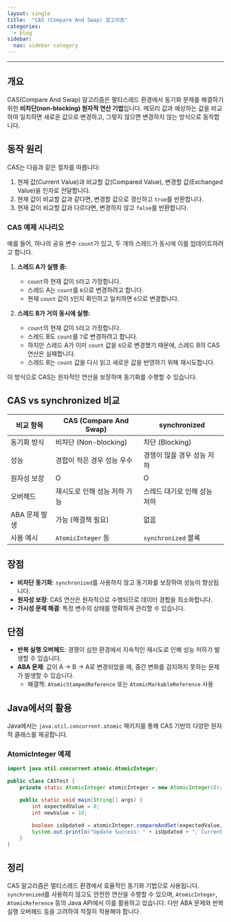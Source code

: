 ```yaml
---
layout: single
title:  "CAS (Compare And Swap) 알고리즘"
categories:
  - blog
sidebar:
  nav: sidebar-category
---
```


---

## 개요

CAS(Compare And Swap) 알고리즘은 멀티스레드 환경에서 동기화 문제를 해결하기 위한 **비차단(non-blocking) 원자적 연산 기법**입니다. 메모리 값과 예상하는 값을 비교하여 일치하면 새로운 값으로 변경하고, 그렇지 않으면 변경하지 않는 방식으로 동작합니다.

## 동작 원리

CAS는 다음과 같은 절차를 따릅니다:

1. 현재 값(Current Value)과 비교할 값(Compared Value), 변경할 값(Exchanged Value)을 인자로 전달합니다.
2. 현재 값이 비교할 값과 같다면, 변경할 값으로 갱신하고 `true`를 반환합니다.
3. 현재 값이 비교할 값과 다르다면, 변경하지 않고 `false`를 반환합니다.

### CAS 예제 시나리오

예를 들어, 하나의 공유 변수 `count`가 있고, 두 개의 스레드가 동시에 이를 업데이트하려고 합니다.

1. **스레드 A가 실행 중:**

   - `count`의 현재 값이 `5`라고 가정합니다.
   - 스레드 A는 `count`를 `6`으로 변경하려고 합니다.
   - 현재 `count` 값이 `5`인지 확인하고 일치하면 `6`으로 변경합니다.

2. **스레드 B가 거의 동시에 실행:**

   - `count`의 현재 값이 `5`라고 가정합니다.
   - 스레드 B도 `count`를 `7`로 변경하려고 합니다.
   - 하지만 스레드 A가 이미 `count` 값을 `6`으로 변경했기 때문에, 스레드 B의 CAS 연산은 실패합니다.
   - 스레드 B는 `count` 값을 다시 읽고 새로운 값을 반영하기 위해 재시도합니다.

이 방식으로 CAS는 원자적인 연산을 보장하며 동기화를 수행할 수 있습니다.

## CAS vs synchronized 비교

| 비교 항목       | CAS (Compare And Swap) | synchronized |
|---------------|-------------------|--------------|
| 동기화 방식    | 비차단 (Non-blocking) | 차단 (Blocking) |
| 성능           | 경합이 적은 경우 성능 우수 | 경쟁이 많을 경우 성능 저하 |
| 원자성 보장    | O | O |
| 오버헤드       | 재시도로 인해 성능 저하 가능 | 스레드 대기로 인해 성능 저하 |
| ABA 문제 발생  | 가능 (해결책 필요) | 없음 |
| 사용 예시      | `AtomicInteger` 등 | `synchronized` 블록 |

## 장점

- **비차단 동기화**: `synchronized`를 사용하지 않고 동기화를 보장하여 성능이 향상됩니다.
- **원자성 보장**: CAS 연산은 원자적으로 수행되므로 데이터 경합을 최소화합니다.
- **가시성 문제 해결**: 특정 변수의 상태를 명확하게 관리할 수 있습니다.

## 단점

- **반복 실행 오버헤드**: 경쟁이 심한 환경에서 지속적인 재시도로 인해 성능 저하가 발생할 수 있습니다.
- **ABA 문제**: 값이 A → B → A로 변경되었을 때, 중간 변화를 감지하지 못하는 문제가 발생할 수 있습니다.
  - 해결책: `AtomicStampedReference` 또는 `AtomicMarkableReference` 사용

## Java에서의 활용

Java에서는 `java.util.concurrent.atomic` 패키지를 통해 CAS 기반의 다양한 원자적 클래스를 제공합니다.

### AtomicInteger 예제

```java
import java.util.concurrent.atomic.AtomicInteger;

public class CASTest {
    private static AtomicInteger atomicInteger = new AtomicInteger(0);

    public static void main(String[] args) {
        int expectedValue = 0;
        int newValue = 10;

        boolean isUpdated = atomicInteger.compareAndSet(expectedValue, newValue);
        System.out.println("Update Success: " + isUpdated + ", Current Value: " + atomicInteger.get());
    }
}
```

## 정리

CAS 알고리즘은 멀티스레드 환경에서 효율적인 동기화 기법으로 사용됩니다. `synchronized`를 사용하지 않고도 안전한 연산을 수행할 수 있으며, `AtomicInteger`, `AtomicReference` 등의 Java API에서 이를 활용하고 있습니다. 다만 ABA 문제와 반복 실행 오버헤드 등을 고려하여 적절히 적용해야 합니다.

